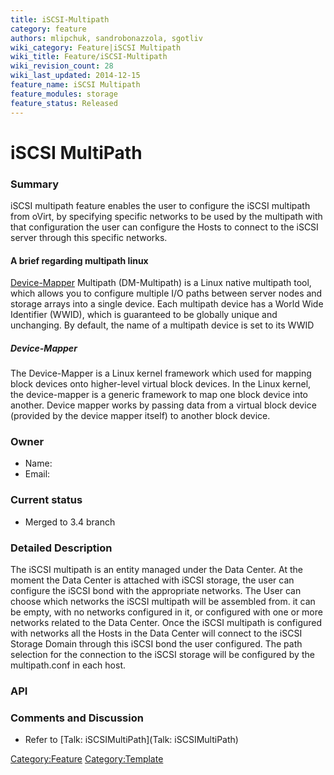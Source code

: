 ```yaml
---
title: iSCSI-Multipath
category: feature
authors: mlipchuk, sandrobonazzola, sgotliv
wiki_category: Feature|iSCSI Multipath
wiki_title: Feature/iSCSI-Multipath
wiki_revision_count: 28
wiki_last_updated: 2014-12-15
feature_name: iSCSI Multipath
feature_modules: storage
feature_status: Released
---
```


# iSCSI MultiPath

### Summary

iSCSI multipath feature enables the user to configure the iSCSI multipath from oVirt, by specifying specific networks to be used by the multipath with that configuration the user can configure the Hosts to connect to the iSCSI server through this specific networks.

#### A brief regarding multipath linux

[Device-Mapper](Feature/iSCSI-Multipath#Device-Mapper) Multipath (DM-Multipath) is a Linux native multipath tool, which allows you to configure multiple I/O paths between server nodes and storage arrays into a single device.
Each multipath device has a World Wide Identifier (WWID), which is guaranteed to be globally unique and unchanging. By default, the name of a multipath device is set to its WWID

##### Device-Mapper

The Device-Mapper is a Linux kernel framework which used for mapping block devices onto higher-level virtual block devices. In the Linux kernel, the device-mapper is a generic framework to map one block device into another. Device mapper works by passing data from a virtual block device (provided by the device mapper itself) to another block device.

### Owner

*   Name:
*   Email:

### Current status

*   Merged to 3.4 branch

### Detailed Description

The iSCSI multipath is an entity managed under the Data Center.
At the moment the Data Center is attached with iSCSI storage, the user can configure the iSCSI bond with the appropriate networks.
The User can choose which networks the iSCSI multipath will be assembled from.
it can be empty, with no networks configured in it, or configured with one or more networks related to the Data Center.
Once the iSCSI multipath is configured with networks all the Hosts in the Data Center will connect to the iSCSI Storage Domain through this iSCSI bond the user configured.
The path selection for the connection to the iSCSI storage will be configured by the multipath.conf in each host.

### API

### Comments and Discussion

*   Refer to [Talk: iSCSIMultiPath](Talk: iSCSIMultiPath)

<Category:Feature> <Category:Template>
